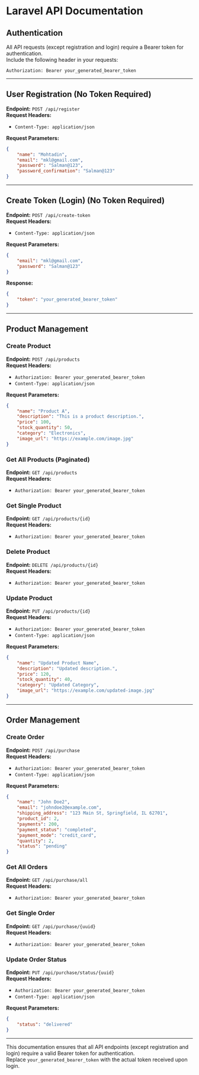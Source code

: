 # Laravel API Documentation

## Authentication  
All API requests (except registration and login) require a Bearer token for authentication.  
Include the following header in your requests:  
```
Authorization: Bearer your_generated_bearer_token
```

---

## User Registration (No Token Required)  
**Endpoint:** `POST /api/register`  
**Request Headers:**  
- `Content-Type: application/json`  

**Request Parameters:**  
```json
{
    "name": "Mohtadin",
    "email": "mkl@gmail.com",
    "password": "Salman@123",
    "password_confirmation": "Salman@123"
}
```

---

## Create Token (Login) (No Token Required)  
**Endpoint:** `POST /api/create-token`  
**Request Headers:**  
- `Content-Type: application/json`  

**Request Parameters:**  
```json
{
    "email": "mkl@gmail.com",
    "password": "Salman@123"
}
```

**Response:**  
```json
{
    "token": "your_generated_bearer_token"
}
```

---

## Product Management  
### Create Product  
**Endpoint:** `POST /api/products`  
**Request Headers:**  
- `Authorization: Bearer your_generated_bearer_token`  
- `Content-Type: application/json`  

**Request Parameters:**  
```json
{
    "name": "Product A",
    "description": "This is a product description.",
    "price": 100,
    "stock_quantity": 50,
    "category": "Electronics",
    "image_url": "https://example.com/image.jpg"
}
```

### Get All Products (Paginated)  
**Endpoint:** `GET /api/products`  
**Request Headers:**  
- `Authorization: Bearer your_generated_bearer_token`

### Get Single Product  
**Endpoint:** `GET /api/products/{id}`  
**Request Headers:**  
- `Authorization: Bearer your_generated_bearer_token`

### Delete Product  
**Endpoint:** `DELETE /api/products/{id}`  
**Request Headers:**  
- `Authorization: Bearer your_generated_bearer_token`

### Update Product  
**Endpoint:** `PUT /api/products/{id}`  
**Request Headers:**  
- `Authorization: Bearer your_generated_bearer_token`  
- `Content-Type: application/json`  

**Request Parameters:**  
```json
{
    "name": "Updated Product Name",
    "description": "Updated description.",
    "price": 120,
    "stock_quantity": 40,
    "category": "Updated Category",
    "image_url": "https://example.com/updated-image.jpg"
}
```

---

## Order Management  
### Create Order  
**Endpoint:** `POST /api/purchase`  
**Request Headers:**  
- `Authorization: Bearer your_generated_bearer_token`  
- `Content-Type: application/json`  

**Request Parameters:**  
```json
{
    "name": "John Doe2",
    "email": "johndoe2@example.com",
    "shipping_address": "123 Main St, Springfield, IL 62701",
    "product_id": 2,
    "payments": 200,
    "payment_status": "completed",
    "payment_mode": "credit_card",
    "quantity": 2,
    "status": "pending"
}
```

### Get All Orders  
**Endpoint:** `GET /api/purchase/all`  
**Request Headers:**  
- `Authorization: Bearer your_generated_bearer_token`

### Get Single Order  
**Endpoint:** `GET /api/purchase/{uuid}`  
**Request Headers:**  
- `Authorization: Bearer your_generated_bearer_token`

### Update Order Status  
**Endpoint:** `PUT /api/purchase/status/{uuid}`  
**Request Headers:**  
- `Authorization: Bearer your_generated_bearer_token`  
- `Content-Type: application/json`  

**Request Parameters:**  
```json
{
    "status": "delivered"
}
```

---

This documentation ensures that all API endpoints (except registration and login) require a valid Bearer token for authentication.  
Replace `your_generated_bearer_token` with the actual token received upon login.
